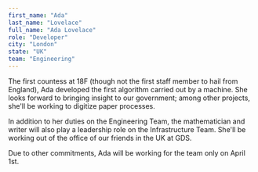 ```yaml
---
first_name: "Ada"
last_name: "Lovelace"
full_name: "Ada Lovelace"
role: "Developer"
city: "London"
state: "UK"
team: "Engineering"
---
```

The first countess at 18F (though not the first staff member to hail from England), Ada developed the first algorithm carried out by a machine. She looks forward to bringing insight to our government; among other projects, she'll be working to digitize paper processes.

In addition to her duties on the Engineering Team, the mathematician and writer will also play a leadership role on the Infrastructure Team. She'll be working out of the office of our friends in the UK at GDS.

Due to other commitments, Ada will be working for the team only on April 1st.
